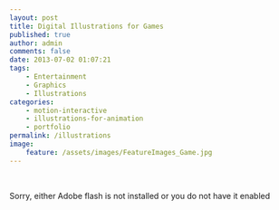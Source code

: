 ```yaml
---
layout: post
title: Digital Illustrations for Games
published: true
author: admin
comments: false
date: 2013-07-02 01:07:21
tags:
    - Entertainment
    - Graphics
    - Illustrations
categories:
    - motion-interactive
    - illustrations-for-animation
    - portfolio
permalink: /illustrations
image:
    feature: /assets/images/FeatureImages_Game.jpg
---
```

[][1]

[][2] [][3] [][4]

&nbsp;

Sorry, either Adobe flash is not installed or you do not have it enabled 





 [1]: http://curlydesigner.com/wp-content/uploads/2013/07/FairytailMock.jpg
 [2]: http://curlydesigner.com/wp-content/uploads/2010/03/01-Fairy1.jpg
 [3]: http://curlydesigner.com/wp-content/uploads/2010/03/03-Fairy3-e1375999484849.jpg
 [4]: http://curlydesigner.com/wp-content/uploads/2010/03/02-Fairy2-01.jpg